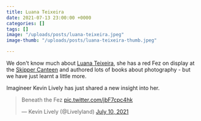 ```yaml
---
title: Luana Teixeira
date: 2021-07-13 23:00:00 +0000
categories: []
tags: []
image: "/uploads/posts/luana-teixeira.jpeg"
image-thumb: "/uploads/posts/luana-teixeira-thumb.jpeg"

---
```

We don't know much about [Luana Teixeira](/sea/members-luana-teixeira), she has a red Fez on display at the [Skipper Canteen](/sea/attractions/skipper-canteen) and authored lots of books about photography - but we have just learnt a little more.

Imagineer Kevin Lively has just shared a new insight into her.

<blockquote class="twitter-tweet"><p lang="en" dir="ltr">Beneath the Fez <a href="https://t.co/jbF7cpc4hk">pic.twitter.com/jbF7cpc4hk</a></p>&mdash; Kevin Lively (@Livelyland) <a href="https://twitter.com/Livelyland/status/1413890483835781123?ref_src=twsrc%5Etfw">July 10, 2021</a></blockquote> <script async src="https://platform.twitter.com/widgets.js" charset="utf-8"></script>